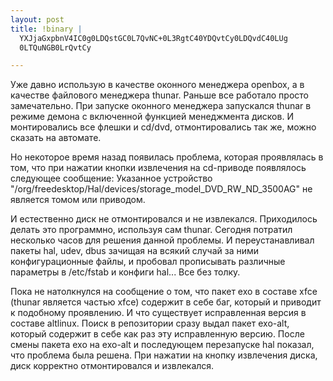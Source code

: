 ```yaml
--- 
layout: post
title: !binary |
  YXJjaGxpbnV4IC0g0LDQstGC0L7QvNC+0L3RgtC40YDQvtCy0LDQvdC40LUg
  0LTQuNGB0LrQvtCy

---
```

Уже давно использую в качестве оконного менеджера openbox, а в качестве файлового менеджера thunar. Раньше все работало просто замечательно. При запуске оконного менеджера запускался thunar в режиме демона с включенной функцией менеджмента дисков. И монтировались все флешки и cd/dvd, отмонтировались так же, можно сказать на автомате.

Но некоторое время назад появилась проблема, которая проявлялась в том, что при нажатии кнопки извлечения на cd-приводе появлялось следующее сообщение:
    Указанное устройство "/org/freedesktop/Hal/devices/storage_model_DVD_RW_ND_3500AG" не является томом или приводом.

И естественно диск не отмонтировался и не извлекался. Приходилось делать это программно, используя сам thunar.
Сегодня потратил несколько часов для решения данной проблемы. И переустанавливал пакеты hal, udev, dbus зачищая на всякий случай за ними конфигурационные файлы, и пробовал прописывать различные параметры в /etc/fstab и конфиги hal... Все без толку.

Пока не натолкнулся на сообщение о том, что пакет exo в составе xfce (thunar является частью xfce) содержит в себе баг, который и приводит к подобному проявлению. И что существует исправленная версия в составе altlinux. Поиск в репозитории сразу выдал пакет exo-alt, который содержит в себе как раз эту исправленную версию. После смены пакета exo на exo-alt и последующем перезапуске hal показал, что проблема была решена. При нажатии на кнопку извлечения диска, диск корректно отмонтировался и извлекался.
